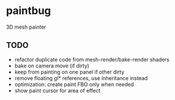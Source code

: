 paintbug
========

3D mesh painter

TODO
--------
* refactor duplicate code from mesh-render/bake-render shaders
* bake on camera move (if dirty)
* keep from painting on one panel if other dirty
* remove floating gl* references, use inheritance instead
* optimization: create paint FBO only when needed
* show paint cursor for area of effect
